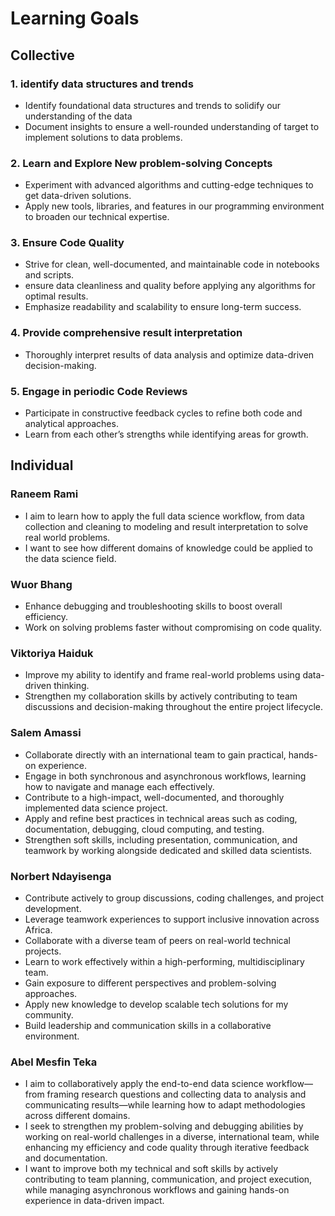 # Learning Goals

## Collective

### 1. identify data structures and trends

* Identify foundational data structures and trends to solidify our understanding
of the data
* Document insights to ensure a well-rounded understanding of target
to implement solutions to data problems.

### 2. Learn and Explore New problem-solving Concepts

* Experiment with advanced algorithms and cutting-edge techniques to get
data-driven solutions.
* Apply new tools, libraries, and features in our programming environment  to
broaden our technical expertise.

### 3. Ensure Code Quality

* Strive for clean, well-documented, and maintainable code in notebooks and scripts.
* ensure data cleanliness and quality before applying any algorithms for
optimal results.
* Emphasize readability and scalability to ensure long-term success.

### 4. Provide comprehensive result interpretation

* Thoroughly interpret results of data analysis and optimize data-driven decision-making.

### 5.  Engage in periodic Code Reviews

* Participate in constructive feedback cycles to refine both code and
analytical approaches.
* Learn from each other’s strengths while identifying areas for growth.

## Individual

### Raneem Rami

* I aim to learn how to apply the full data science workflow,
from data collection and cleaning to modeling and result
interpretation to solve real world problems.
* I want to see how different domains of knowledge could be applied to
the data science field.  

### Wuor Bhang

* Enhance debugging and troubleshooting skills to boost overall efficiency.
* Work on solving problems faster without compromising on code quality.

### Viktoriya Haiduk

* Improve my ability to identify and frame real-world
problems using data-driven thinking.
* Strengthen my collaboration skills by actively contributing to team
discussions and decision-making throughout the entire project lifecycle.

### Salem Amassi

* Collaborate directly with an international team to gain practical, hands-on experience.
* Engage in both synchronous and asynchronous workflows, learning how to navigate
and manage each effectively.
* Contribute to a high-impact, well-documented, and thoroughly implemented data
science project.
* Apply and refine best practices in technical areas such as coding, documentation,
debugging, cloud computing, and testing.
* Strengthen soft skills, including presentation, communication,
and teamwork by working alongside dedicated and skilled data scientists.

### Norbert Ndayisenga

* Contribute actively to group discussions, coding challenges, and project development.
* Leverage teamwork experiences to support inclusive innovation across Africa.
* Collaborate with a diverse team of peers on real-world technical projects.
* Learn to work effectively within a high-performing, multidisciplinary team.
* Gain exposure to different perspectives and problem-solving approaches.
* Apply new knowledge to develop scalable tech solutions for my community.
* Build leadership and communication skills in a collaborative environment.

### Abel Mesfin Teka

* I aim to collaboratively apply the end-to-end data science
workflow—from framing research questions and collecting data
to analysis and communicating results—while learning how to adapt methodologies
across different domains.
* I seek to strengthen my problem-solving and debugging abilities by working
on real-world challenges in a diverse, international team,
while enhancing my efficiency and code quality through iterative feedback and documentation.
* I want to improve both my technical and soft skills by actively
contributing to team planning, communication, and project execution,
while managing asynchronous workflows and gaining hands-on experience
in data-driven impact.
